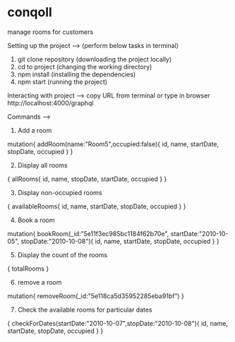 # conqoll
manage rooms for customers

Setting up the project --> (perform below tasks in terminal)
1. git clone repository  (downloading the project locally)
2. cd to project         (changing the working directory)
3. npm install           (installing the dependencies)
4. npm start             (running the project)

Interacting with project -->
copy URL from terminal or type in browser
http://localhost:4000/graphql


Commands -->

1. Add a room

mutation{
  addRoom(name:"Room5",occupied:false){
    id,
    name,
    startDate,
    stopDate,
    occupied
  }
}

2. Display all rooms

{
  allRooms{
    id,
    name,
    stopDate,
    startDate,
    occupied
  }
}

3. Display non-occupied rooms

{
  availableRooms{
    id,
    name,
    startDate,
    stopDate,
    occupied
  }
}

4. Book a room

mutation{
  bookRoom(_id:"5e11f3ec985bc1184f62b70e", startDate:"2010-10-05", stopDate:"2010-10-08"){
    id,
    name,
    startDate,
    stopDate,
    occupied
  }
}

5. Display the count of the rooms

{
  totalRooms
}


6. remove a room

mutation{
  removeRoom(_id:"5e118ca5d35952285eba91bf")
}

7. Check the available rooms for particular dates

{
  checkForDates(startDate:"2010-10-07",stopDate:"2010-10-08"){
    id,
    name,
    startDate,
    stopDate,
    occupied
  }
}
